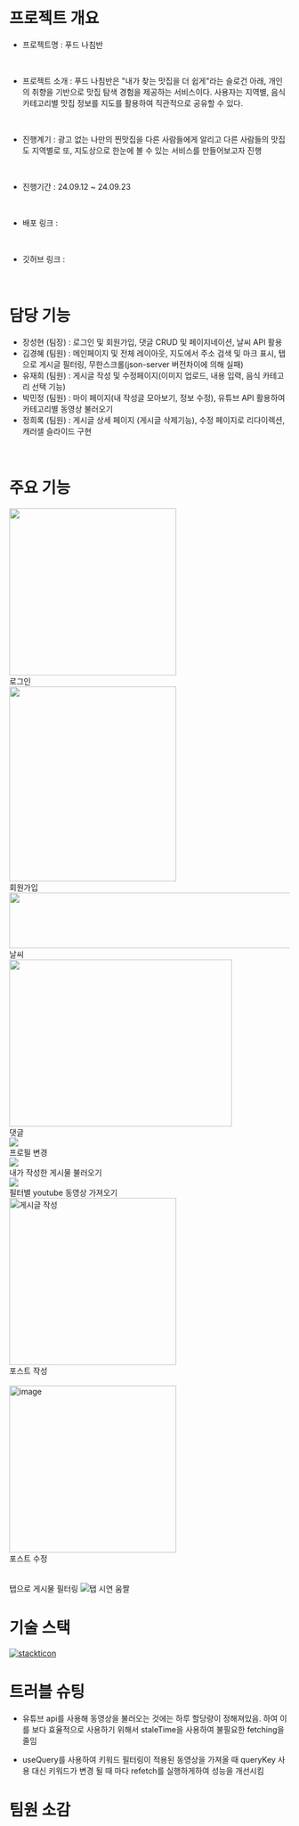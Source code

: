 # 프로젝트 개요

- 프로젝트명 : 푸드 나침반

</br>

- 프로젝트 소개 : 푸드 나침반은 "내가 찾는 맛집을 더 쉽게"라는 슬로건 아래, 개인의 취향을 기반으로 맛집 탐색 경험을 제공하는 서비스이다. 사용자는 지역별, 음식 카테고리별 맛집 정보를 지도를 활용하여 직관적으로 공유할 수 있다.

</br>

- 진행계기 : 광고 없는 나만의 찐맛집을 다른 사람들에게 알리고 다른 사람들의 맛집도 지역별로 또, 지도상으로 한눈에 볼 수 있는 서비스를 만들어보고자 진행

</br>

- 진행기간 : 24.09.12 ~ 24.09.23

</br>

- 배포 링크 :

</br>

- 깃허브 링크 :

</br>

# 담당 기능

- 장성현 (팀장) : 로그인 및 회원가입, 댓글 CRUD 및 페이지네이션, 날씨 API 활용
- 김경혜 (팀원) : 메인페이지 및 전체 레이아웃, 지도에서 주소 검색 및 마크 표시, 탭으로 게시글 필터링, 무한스크롤(json-server 버전차이에 의해 실패)
- 유재희 (팀원) : 게시글 작성 및 수정페이지(이미지 업로드, 내용 입력, 음식 카테고리 선택 기능)
- 박민정 (팀원) : 마이 페이지(내 작성글 모아보기, 정보 수정), 유튜브 API 활용하여 카테고리별 동영상 불러오기
- 정희록 (팀원) : 게시글 상세 페이지 (게시글 삭제기능), 수정 페이지로 리다이렉션, 캐러셀 슬라이드 구현

</br>

# 주요 기능

<img src="https://github.com/user-attachments/assets/f15daff3-b44c-4d6e-bc76-58025884f94d" width="300" height="300"/>
</br>
로그인

</br>

<img src="https://github.com/user-attachments/assets/1289da2a-d28a-4c20-a8c9-637c2e560217" width="300" height="350"/>
</br>
회원가입

</br>

<img src="https://github.com/user-attachments/assets/ad3b1164-cdc9-43b1-b9d3-3a79acbcf909" width="4000" height="100"/>
</br>
날씨

</br>

<img src="https://github.com/user-attachments/assets/00395595-4a12-4be4-ae18-db691d8bd336" width="400" height="300"/>
</br>
댓글

</br>


<img src='https://github.com/user-attachments/assets/15951cea-8e7a-4e01-8a21-3ea8048d6592'/>
</br>
프로필 변경

</br>

<img src='https://github.com/user-attachments/assets/be2e3a4e-e436-4584-9b0f-932ff2178c8f'/>
</br>
내가 작성한 게시물 불러오기

</br>

<img src='https://github.com/user-attachments/assets/05dadd2d-8621-47f8-9111-16e9cbb49dc2'/>
</br>
필터별 youtube 동영상 가져오기

</br>


<img width="300" alt="게시글 작성" src="https://github.com/user-attachments/assets/aa5a7410-0034-46ba-a600-56a5c966d5d6">
</br>
포스트 작성
</br>
</br>
<img width="300" alt="image" src="https://github.com/user-attachments/assets/08adfa07-4388-4308-91d9-790eb1b54650">
</br>
포스트 수정
</br>
</br>


</br>
탭으로 게시물 필터링

<img src="https://github.com/user-attachments/assets/0980a49a-c160-403d-97b8-1637140afdf4" alt="탭 시연 움짤"/>

</br>




# 기술 스택

[![stackticon](https://firebasestorage.googleapis.com/v0/b/stackticon-81399.appspot.com/o/images%2F1727006118237?alt=media&token=72f85118-ca95-4b44-b092-6541439b2a85)](https://github.com/msdio/stackticon)

# 트러블 슈팅

- 유튜브 api를 사용해 동영상을 불러오는 것에는 하루 할당량이 정해져있음. 하여 이를 보다 효율적으로 사용하기 위해서 staleTime을 사용하여 불필요한 fetching을 줄임

- useQuery를 사용하여 키워드 필터링이 적용된 동영상을 가져올 때 queryKey 사용 대신 키워드가 변경 될 때 마다 refetch를 실행하게하여 성능을 개선시킴

# 팀원 소감
